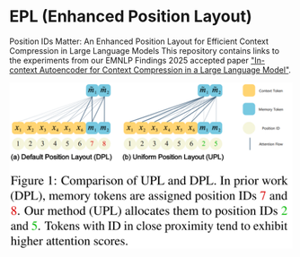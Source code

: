 # EPL (Enhanced Position Layout)
Position IDs Matter: An Enhanced Position Layout for Efficient Context Compression in Large Language Models
This repository contains links to the experiments from our EMNLP Findings 2025 accepted paper ["In-context Autoencoder for Context Compression in a Large Language Model"](https://arxiv.org/abs/2409.14364).

![EPL Illustration](./EPL.png)
